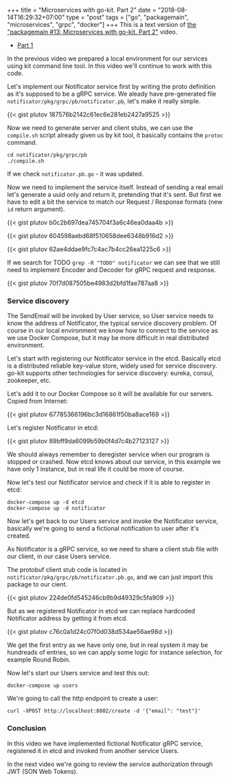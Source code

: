 +++
title = "Microservices with go-kit. Part 2"
date = "2018-08-14T16:29:32+07:00"
type = "post"
tags = ["go", "packagemain", "microservices", "grpc", "docker"]
+++
This is a text version of [the "packagemain #13: Microservices with go-kit. Part 2"](https://youtu.be/SU9t6fUQltE) video.

 - [Part 1](https://pliutau.com/gi-kit-1/)

In the previous video we prepared a local environment for our services using kit command line tool. In this video we'll continue to work with this code.

Let's implement our Notificator service first by writing the proto definition as it's supposed to be a gRPC service. We aleady have pre-generated file `notificator/pkg/grpc/pb/notificator.pb`, let's make it really simple.

{{< gist plutov 187576b2142c61ec6e281eb2427a9525 >}}

Now we need to generate server and client stubs, we can use the `compile.sh` script already given us by kit tool, it basically contains the `protoc` command.

```
cd notificator/pkg/grpc/pb
./compile.sh
```

If we check `notificator.pb.go` - it was updated.

Now we need to implement the service itself. Instead of sending a real email let's generate a uuid only and return it, pretending that it's sent. But first we have to edit a bit the service to match our Request / Response formats (new `id` return argument).

{{< gist plutov b0c2b697dea745704f3a6c46ea0daa4b >}}

{{< gist plutov 604598aebd68f510658dee6348b916d2 >}}

{{< gist plutov 62ae4ddae9fc7c4ac7b4cc26ea1225c6 >}}

If we search for TODO `grep -R "TODO" notificator` we can see that we still need to implement Encoder and Decoder for gRPC request and response.

{{< gist plutov 70f7d087505be4983d2bfd1fae787aa8 >}}

### Service discovery

The SendEmail will be invoked by User service, so User service needs to know the address of Notificator, the typical service discovery problem. Of course in our local environment we know how to connect to the service as we use Docker Compose, but it may be more difficult in real distributed environment.

Let's start with registering our Notificator service in the etcd. Basically etcd is a distributed reliable key-value store, widely used for service discovery. go-kit supports other technologies for service discovery: eureka, consul, zookeeper, etc.

Let's add it to our Docker Compose so it will be available for our servers. Copied from Internet:

{{< gist plutov 67785366196bc3d16861f50ba8ace169 >}}

Let's register Notificator in etcd:

{{< gist plutov 89bff9da6099b59b0f4d7c4b27123127 >}}

We should always remember to deregister service when our program is stopped or crashed. Now etcd knows about our service, in this example we have only 1 instance, but in real life it could be more of course.

Now let's test our Notificator service and check if it is able to register in etcd:

```
docker-compose up -d etcd
docker-compose up -d notificator
```

Now let's get back to our Users service and invoke the Notificator service, basically we're going to send a fictional notification to user after it's created.

As Notificator is a gRPC service, so we need to share a client stub file with our client, in our case Users service.

The protobuf client stub code is located in `notificator/pkg/grpc/pb/notificator.pb.go`, and we can just import this package to our cient.

{{< gist plutov 224de0fd545246cb9b9d49329c5fa909 >}}

But as we registered Notificator in etcd we can replace hardcoded Notificator address by getting it from etcd.

{{< gist plutov c76c0a1d24c07f0d038d534ae56ae98d >}}

We get the first entry as we have only one, but in real system it may be hundreads of entries, so we can apply some logic for instance selection, for example Round Robin.

Now let's start our Users service and test this out:

```
docker-compose up users
```

We're going to call the http endpoint to create a user:

```
curl -XPOST http://localhost:8802/create -d '{"email": "test"}'
```

### Conclusion

In this video we have implemented fictional Notificator gRPC service, registered it in etcd and invoked from another service Users.

In the next video we're going to review the service authorization through JWT (SON Web Tokens).